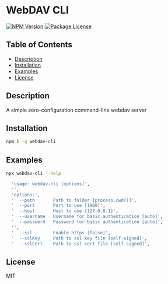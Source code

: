 # WebDAV CLI

<a href="https://www.npmjs.com/package/webdav-cli"><img src="https://img.shields.io/npm/v/webdav-cli.svg" alt="NPM Version" /></a>
<a href="https://www.npmjs.com/package/webdav-cli"><img src="https://img.shields.io/npm/l/webdav-cli.svg" alt="Package License" /></a>

## Table of Contents

- [Description](#description)
- [Installation](#installation)
- [Examples](#examples)
- [License](#license)

## Description
A simple zero-configuration command-line webdav server

## Installation

```bash
npm i -g webdav-cli
```

## Examples

```bash
npx webdav-cli --help
```

```bash
  'usage: webdav-cli [options]',
  '',
  'options:',
  '  --path       Path to folder [process.cwd()]',
  '  --port       Port to use [1900]',
  '  --host       Host to use [127.0.0.1]',
  '  --username   Username for basic authentication [auto]',
  '  --password   Password for basic authentication [auto]',
  '',
  '  --ssl        Enable https [false]',
  '  --sslKey     Path to ssl key file [self-signed]',
  '  --sslCert    Path to ssl cert file [self-signed]',
```

## License

MIT
